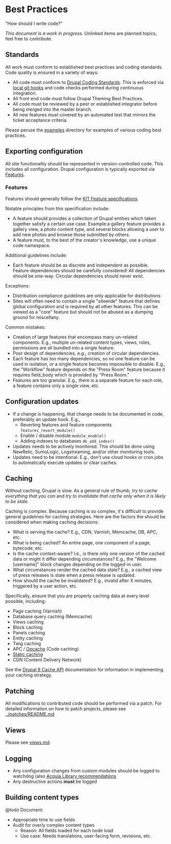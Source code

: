 # Best Practices

"How should I write code?"

_This document is a work in progress._ Unlinked items are planned topics, feel free to contribute.

## Standards

All work must conform to established best practices and coding standards. Code quality is ensured in a variety of ways:

* All code must conform to [Drupal Coding Standards](https://www.drupal.org/coding-standards). This is enforced via [local git hooks](../scripts/git-hooks/README.md) and code checks performed during continuous integration.
* All front end code must follow Drupal Theming Best Practices.
* All code must be reviewed by a peer or established integrator before being merged into the master branch.
* All new features must covered by an automated test that mirrors the ticket acceptance criteria.

Please peruse the [examples](examples) directory for examples of various coding best practices.

## Exporting configuration

All site functionality should be represented in version-controlled code. This includes all configuration. Drupal configuration is typically exported via [Features](https://www.drupal.org/project/features). 

### Features

Features should generally follow the [KIT Feature specifications](https://www.drupal.org/project/kit).

Notable principles from this specification include:

- A feature should provides a collection of Drupal entities which taken together satisfy a certain use case. Example:a gallery feature provides a gallery view, a photo content type, and several blocks allowing a user to add new photos and browse those submitted by others.
- A feature must, to the best of the creator's knowledge, use a unique code namespace.

Additional guidelines include:

* Each feature should be as discrete and independent as possible. Feature dependencies should be carefully considered! All dependencies should be one-way. Circular dependencies should never exist.

Exceptions:

* Distribution compliance guidelines are only applicable for distributions
* Sites will often need to contain a single "sitewide" feature that defines global configuration and is required by all other features. This can be viewed as a "core" feature but should not be abused as a dumping ground for miscellany.

Common mistakes:

* Creation of large features that encompass many un-related components. E.g., multiple un-related content types, views, roles, permissions are all bundled into a single feature.
* Poor design of dependencies, e.g., creation of circular dependencies.
* Each feature has too many dependencies, so no one feature can be used in isolation, or a single feature becomes impossible to disable. E.g., the "Workflow" feature depends on the "Press Room" feature because it requires field_body which is provided by "Press Room."
* Features are too granular. E.g., there is a separate feature for each role, a feature contains only a single view, etc.

## Configuration updates

* If a change is happening, that change needs to be documented in code, preferably an update hook. E.g.,
    * Reverting features and feature components `features_revert_module()`
    * Enable / disable module `module_enable()`
    * Adding indexes to databases `db_add_index()`
* Updates needs to be actively monitored. This should be done using NewRelic, SumoLogic, Logstreaming, and/or other monitoring tools.
* Updates need to be intentional. E.g., don't use cloud hooks or cron jobs to automatically execute updates or clear caches.

## Caching

Without caching, Drupal is slow. As a general rule of thumb, _try to cache everything that you can_ and _try to invalidate that cache only when it is likely to be stale_. 

Caching is complex. Because caching is so complex, it's difficult to provide general guidelines for caching strategies. Here are the factors the should be considered when making caching decisions: 

* What is serving the cache? E.g., CDN, Varnish, Memcache, DB, APC, etc.
* What is being cached? An entire page, one component of a page, bytecode, etc.
* Is the cache context-aware? I.e., is there only one version of the cached data or might it differ depending circumstances? E.g., the "Welcome [username]" block changes depending on the logged-in user.
* What circumstances render the cached data stale? E.g., a cached view of press releases is stale when a press release is updated.
* How should the cache be invalidated? E.g., invalid after X minutes, triggered by a user action, etc.

Specifically, ensure that you are properly caching data at every level possible, including:

* Page caching (Varnish)
* Database query caching (Memcache)
* Views caching
* Block caching
* Panels caching
* Entity caching
* Twig caching
* APC / [Opcache](http://php.net/opcache) (Code caching)
* [Static caching](https://drupalwatchdog.com/volume-3/issue-2/drupal-static-caching)
* CDN (Content Delivery Network)

See the [Drupal 8 Cache API](https://www.drupal.org/developing/api/8/cache) documentation for information in implementing your caching strategy.

## Patching

All modifications to contributed code should be performed via a patch. For detailed information on how to patch projects, please see [../patches/README.md](../patches/README.md)

## Views

Please see [views.md](views.md).

## Logging

* Any configuration changes from custom modules should be logged to watchdog (also [Acquia Library recommendations](https://docs.acquia.com/articles/how-audit-authenticated-user-actions-better-risk-management)
* Any destructive actions **must** be logged


## Building content types

@todo Document:

* Appropriate time to use fields
* Audit for overly complex content types
    * Reason: All fields loaded for each node load
    * Use case: Needs translations, user-facing form, revisions, etc.
